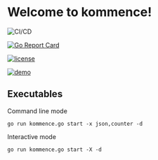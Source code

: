 

# Welcome to kommence! 

![CI/CD](https://github.com/AntoineToussaint/kommence/actions/workflows/ci.yml/badge.svg) 

[![Go Report Card](https://goreportcard.com/badge/github.com/AntoineToussaint/kommence)](https://goreportcard.com/report/github.com/AntoineToussaint/kommence)

[![license](http://img.shields.io/badge/license-Apache-blue.svg)](https://raw.githubusercontent.com/AntoineToussaint/kommence/main/LICENSE)

[![demo](https://asciinema.org/a/vE0I9uTRoXdij7krp8QyAPnHv.svg)](https://asciinema.org/a/vE0I9uTRoXdij7krp8QyAPnHv?autoplay=1)


## Executables

Command line mode

```shell
go run kommence.go start -x json,counter -d
```

Interactive mode

```shell
go run kommence.go start -X -d
```
